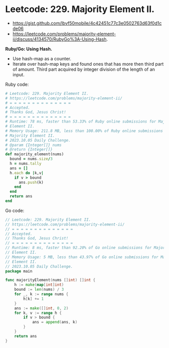 # Leetcode: 229. Majority Element II.

- https://gist.github.com/lbvf50mobile/4c42451c77c3e0502763d63f0d1cde06
- https://leetcode.com/problems/majority-element-ii/discuss/4134570/RubyGo%3A-Using-Hash.

**Ruby/Go: Using Hash.**

- Use hash-map as a counter.
- Iterate over hash-map keys and found ones that has more then third part of
  amount. Third part acquired by integer division of the length of an input.

Ruby code:
```Ruby
# Leetcode: 229. Majority Element II.
# https://leetcode.com/problems/majority-element-ii/
# = = = = = = = = = = = = = =
# Accepted.
# Thanks God, Jesus Christ!
# = = = = = = = = = = = = = =
# Runtime: 78 ms, faster than 53.33% of Ruby online submissions for Majority
# Element II.
# Memory Usage: 211.8 MB, less than 100.00% of Ruby online submissions for
# Majority Element II.
# 2023.10.05 Daily Challenge.
# @param {Integer[]} nums
# @return {Integer[]}
def majority_element(nums)
  bound = nums.size/3
  h = nums.tally
  ans = []
  h.each do |k,v|
    if v > bound
      ans.push(k)
    end
  end
  return ans
end
```
Go code:
```Go
// Leetcode: 229. Majority Element II.
// https://leetcode.com/problems/majority-element-ii/
// = = = = = = = = = = = = = =
// Accepted.
// Thanks God, Jesus Christ!
// = = = = = = = = = = = = = =
// Runtime: 8 ms, faster than 92.20% of Go online submissions for Majority
// Element II.
// Memory Usage: 5 MB, less than 43.97% of Go online submissions for Majority
// Element II.
// 2023.10.05 Daily Challenge.
package main

func majorityElement(nums []int) []int {
	h := make(map[int]int)
	bound := len(nums) / 3
	for _, k := range nums {
		h[k] += 1
	}
	ans := make([]int, 0, 2)
	for k, v := range h {
		if v > bound {
			ans = append(ans, k)
		}
	}
	return ans
}
```
